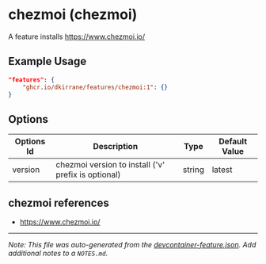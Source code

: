 
# chezmoi (chezmoi)

A feature installs https://www.chezmoi.io/

## Example Usage

```json
"features": {
    "ghcr.io/dkirrane/features/chezmoi:1": {}
}
```

## Options

| Options Id | Description | Type | Default Value |
|-----|-----|-----|-----|
| version | chezmoi version to install ('v' prefix is optional) | string | latest |

## chezmoi references
- https://www.chezmoi.io/

---

_Note: This file was auto-generated from the [devcontainer-feature.json](https://github.com/dkirrane/features/blob/main/src/skaffold/devcontainer-feature.json).  Add additional notes to a `NOTES.md`._
